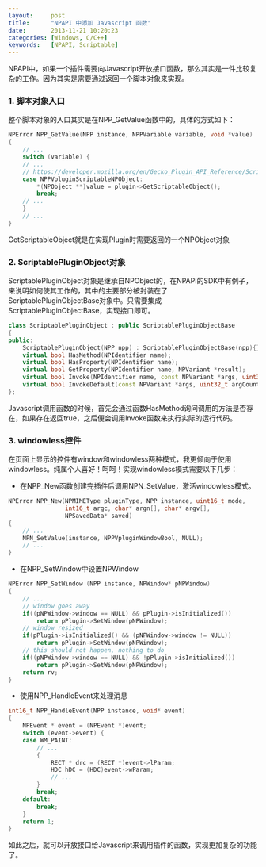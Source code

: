 ```yaml
---
layout:     post
title:      "NPAPI 中添加 Javascript 函数"
date:       2013-11-21 10:20:23
categories: [Windows, C/C++]
keywords:   [NPAPI, Scriptable]
---
```


NPAPI中，如果一个插件需要向Javascript开放接口函数，那么其实是一件比较复杂的工作。因为其实是需要通过返回一个脚本对象来实现。
<!--more-->

### 1. 脚本对象入口

整个脚本对象的入口其实是在NPP_GetValue函数中的，具体的方式如下：

```cpp
NPError NPP_GetValue(NPP instance, NPPVariable variable, void *value)
{
	// ...
	switch (variable) {
	// ...
	// https://developer.mozilla.org/en/Gecko_Plugin_API_Reference/Scripting_plugins
	case NPPVpluginScriptableNPObject:
		*(NPObject **)value = plugin->GetScriptableObject();
		break;
	// ...
	}
	// ...
}
```

GetScriptableObject就是在实现Plugin时需要返回的一个NPObject对象

### 2. ScriptablePluginObject对象

ScriptablePluginObject对象是继承自NPObject的，在NPAPI的SDK中有例子，来说明如何使其工作的，其中的主要部分被封装在了ScriptablePluginObjectBase对象中。只需要集成ScriptablePluginObjectBase，实现接口即可。

```cpp
class ScriptablePluginObject : public ScriptablePluginObjectBase
{
public:
	ScriptablePluginObject(NPP npp) : ScriptablePluginObjectBase(npp){}
	virtual bool HasMethod(NPIdentifier name);
	virtual bool HasProperty(NPIdentifier name);
	virtual bool GetProperty(NPIdentifier name, NPVariant *result);
	virtual bool Invoke(NPIdentifier name, const NPVariant *args, uint32_t argCount, NPVariant *result);
	virtual bool InvokeDefault(const NPVariant *args, uint32_t argCount, NPVariant *result);
};
```

Javascript调用函数的时候，首先会通过函数HasMethod询问调用的方法是否存在，如果存在返回true，之后便会调用Invoke函数来执行实际的运行代码。

### 3. windowless控件

在页面上显示的控件有window和windowless两种模式，我更倾向于使用windowless。纯属个人喜好！呵呵！实现windowless模式需要以下几步：

- 在NPP_New函数创建完插件后调用NPN_SetValue，激活windowless模式。

```cpp
NPError NPP_New(NPMIMEType pluginType, NPP instance, uint16_t mode,
				int16_t argc, char* argn[], char* argv[],
				NPSavedData* saved)
{
	// ...
	NPN_SetValue(instance, NPPVpluginWindowBool, NULL);
	// ...
}
```

- 在NPP_SetWindow中设置NPWindow

```cpp
NPError NPP_SetWindow (NPP instance, NPWindow* pNPWindow)
{
	// ...
	// window goes away
	if((pNPWindow->window == NULL) && pPlugin->isInitialized())
		return pPlugin->SetWindow(pNPWindow);
	// window resized
	if(pPlugin->isInitialized() && (pNPWindow->window != NULL))
		return pPlugin->SetWindow(pNPWindow);
	// this should not happen, nothing to do
	if((pNPWindow->window == NULL) && !pPlugin->isInitialized())
		return pPlugin->SetWindow(pNPWindow);
	return rv;
}
```

- 使用NPP_HandleEvent来处理消息

```cpp
int16_t NPP_HandleEvent(NPP instance, void* event)
{
	NPEvent * event = (NPEvent *)event;
	switch (event->event) {
	case WM_PAINT:
		// ...
		{
			RECT * drc = (RECT *)event->lParam;
			HDC hDC = (HDC)event->wParam;
			// ...
		}
		break;
	default:
		break;
	}
	return 1;
}
```

如此之后，就可以开放接口给Javascript来调用插件的函数，实现更加复杂的功能了。

